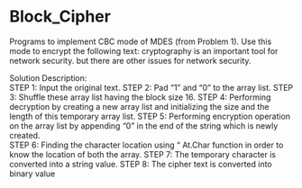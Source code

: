 # Block_Cipher

Programs to implement CBC mode of MDES (from Problem 1). Use this mode to encrypt the following text: 
cryptography is an important tool for network security. but there are other issues for network security. 

Solution Description:  
STEP 1: Input the original text. 
STEP 2: Pad “1” and “0” to the array list. 
STEP 3: Shuffle these array list having the block size 16. 
STEP 4: Performing decryption by creating a new array list and initializing the size and the length of this temporary array list. 
STEP 5: Performing encryption operation on the array list by appending “0” in the end of the string which is newly created.  
STEP 6: Finding the character location using “ At.Char function in order to know the location of both the array. 
STEP 7: The temporary character is converted into a string value. 
STEP 8: The cipher text is converted into binary value 
